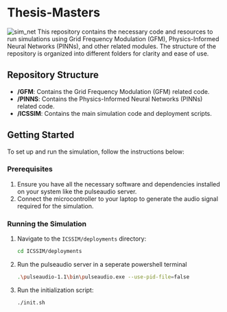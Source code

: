 # Thesis-Masters
![sim_net](https://github.com/Rana-aa/Thesis-Masters/assets/174622322/f947db12-4780-4a96-a1c4-1a690acd5de1)
This repository contains the necessary code and resources to run simulations using Grid Frequency Modulation (GFM), Physics-Informed Neural Networks (PINNs), and other related modules. The structure of the repository is organized into different folders for clarity and ease of use.

## Repository Structure

- **/GFM**: Contains the Grid Frequency Modulation (GFM) related code.
- **/PINNS**: Contains the Physics-Informed Neural Networks (PINNs) related code.
- **/ICSSIM**: Contains the main simulation code and deployment scripts.

## Getting Started

To set up and run the simulation, follow the instructions below:

### Prerequisites

1. Ensure you have all the necessary software and dependencies installed on your system like the pulseaudio server.
2. Connect the microcontroller to your laptop to generate the audio signal required for the simulation.

### Running the Simulation

1. Navigate to the `ICSSIM/deployments` directory:
    ```bash
    cd ICSSIM/deployments
    ```
    
2. Run the pulseaudio server in a seperate powershell terminal
   ```bash
   .\pulseaudio-1.1\bin\pulseaudio.exe --use-pid-file=false
   ```
3. Run the initialization script:
    ```bash
    ./init.sh
    ```




